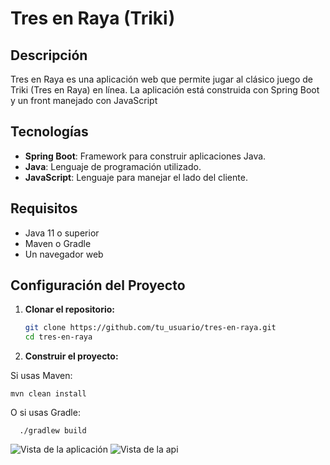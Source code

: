 # Tres en Raya (Triki)

## Descripción

Tres en Raya es una aplicación web que permite jugar al clásico juego de Triki (Tres en Raya) en línea. La aplicación está construida con Spring Boot y un front manejado con JavaScript

## Tecnologías

- **Spring Boot**: Framework para construir aplicaciones Java.
- **Java**: Lenguaje de programación utilizado.
- **JavaScript**: Lenguaje para manejar el lado del cliente.

## Requisitos

- Java 11 o superior
- Maven o Gradle
- Un navegador web

## Configuración del Proyecto

1. **Clonar el repositorio:**

   ```bash
   git clone https://github.com/tu_usuario/tres-en-raya.git
   cd tres-en-raya
2. **Construir el proyecto:**

Si usas Maven:
   ```
  mvn clean install
```
O si usas Gradle:
```
  ./gradlew build
```
![Vista de la aplicación](Jueguito-Triki-Front/app.png)
![Vista de la api](Jueguito-Triki-Front/api.png)


